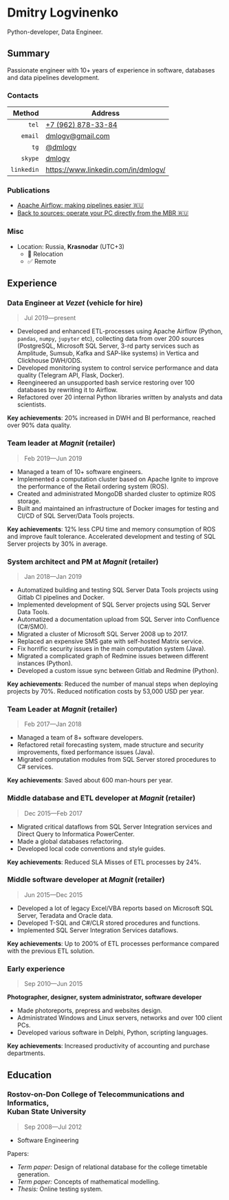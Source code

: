 # Dmitry Logvinenko

Python-developer, Data Engineer.

## Summary

Passionate engineer with 10+ years of experience in software, databases and data pipelines development. 


### Contacts

| Method | Address |
| -: | - |
| `tel` | [+7 (962) 878-33-84](tel:+79628783384) |
| `email` | dmlogv@gmail.com |
| `tg` | [@dmlogv](https://t.me/dmlogv) |
| `skype` | [dmlogv](skype:dmlogv?call) |
| `linkedin` | https://www.linkedin.com/in/dmlogv/ |


### Publications

- [Apache Airflow: making pipelines easier 🇷🇺](https://habr.com/ru/post/512386/)
- [Back to sources: operate your PC directly from the MBR 🇷🇺](https://habr.com/ru/post/490094/)


### Misc

- Location: Russia, **Krasnodar** (UTC+3)
  - 🚫 Relocation
  - ✅ Remote


## Experience
### Data Engineer at _Vezet_ (vehicle for hire)

> Jul 2019—present
    
- Developed and enhanced ETL-processes using Apache Airflow (Python, `pandas`, `numpy`, `jupyter` etc), collecting data from over 200 sources (PostgreSQL, Microsoft SQL Server, 3-rd party services such as Amplitude, Sumsub, Kafka and SAP-like systems) in Vertica and Clickhouse DWH/ODS.
- Developed monitoring system to control service performance and data quality  (Telegram API, Flask, Docker).
- Reengineered an unsupported bash service restoring over 100 databases by rewriting it to Airflow. 
- Refactored over 20 internal Python libraries written by analysts and data scientists.
  
**Key achievements**: 20% increased in DWH and BI performance, reached over 90% data quality.


### Team leader at _Magnit_ (retailer)

> Feb 2019—Jun 2019

- Managed a team of 10+ software engineers.
- Implemented a computation cluster based on Apache Ignite to improve the performance of the Retail ordering system (ROS).
- Created and administrated MongoDB sharded cluster to optimize ROS storage.
- Built and maintained an infrastructure of Docker images for testing and CI/CD of SQL Server/Data Tools projects.
  
**Key achievements**: 12% less CPU time and memory consumption of ROS and improve fault tolerance. Accelerated development and testing of SQL Server projects by 30% in average.


### System architect and PM at _Magnit_ (retailer)

> Jan 2018—Jan 2019

- Automatized building and testing SQL Server Data Tools projects using Gitlab CI pipelines and Docker.
- Implemented development of SQL Server projects using SQL Server Data Tools.
- Automatized a documentation upload from SQL Server into Confluence (C#/SMO).
- Migrated a cluster of Microsoft SQL Server 2008 up to 2017.
- Replaced an expensive SMS gate with self-hosted Matrix service.
- Fix horrific security issues in the main computation system (Java).
- Migrated a complicated graph of Redmine issues between different instances (Python).
- Developed a custom issue sync between Gitlab and Redmine (Python).
  
**Key achievements**: Reduced the number of manual steps when deploying projects by 70%. Reduced notification costs by 53,000 USD per year.


### Team Leader at _Magnit_ (retailer)

> Feb 2017—Jan 2018

- Managed a team of 8+ software developers.
- Refactored retail forecasting system, made structure and security improvements, fixed performance issues (Java).
- Migrated computation modules from SQL Server stored procedures to C# services.
  
**Key achievements**: Saved about 600 man-hours per year.


### Middle database and ETL developer at _Magnit_ (retailer)

> Dec 2015—Feb 2017

- Migrated critical dataflows from SQL Server Integration services and Direct Query to Informatica PowerCenter.
- Made a global databases refactoring.
- Developed local code conventions and style guides.
  
**Key achievements**: Reduced SLA Misses of ETL processes by 24%.


### Middle software developer at _Magnit_ (retailer)

> Jun 2015—Dec 2015

- Developed a lot of legacy Excel/VBA reports based on Microsoft SQL Server, Teradata and Oracle data.
- Developed T-SQL and C#/CLR stored procedures and functions.
- Implemented SQL Server Integration Services dataflows.
  
**Key achievements**: Up to 200% of ETL processes performance compared with the previous ETL solution.


### Early experience

> Sep 2010—Jun 2015

**Photographer, designer, system administrator, software developer**

- Made photoreports, prepress and websites design.
- Administrated Windows and Linux servers, networks and over 100 client PCs.
- Developed various software in Delphi, Python, scripting languages.
  
**Key achievements**: Increased productivity of accounting and purchase departments.


## Education
### Rostov-on-Don College of Telecommunications and Informatics,<br>Kuban State University

> Sep 2008—Jul 2012

- Software Engineering

Papers:  
  - _Term paper:_ Design of relational database for the college timetable generation.
  - _Term paper:_ Concepts of mathematical modelling.
  - _Thesis:_ Online testing system.
